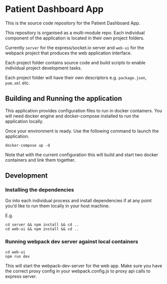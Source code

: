 # Patient Dashboard App

This is the source code repository for the Patient Dashboard App. 

This repository is organised as a multi-module repo. Each individual component of the application is located in their own project folders.

Currently `server` for the express/socket.io server and `web-ui` for the webpack project that produces the web application interface.

Each project folder contains source code and build scripts to enable individual project development tasks.

Each project folder will have their own descriptors e.g. `package.json`, `pom.xml` etc.


## Building and Running the application

This application provides configuration files to run in docker containers. You will need docker engine and docker-compose installed to run the application locally.

Once your environment is ready. Use the following command to launch the application.

```
docker-compose up -d
```

Note that with the current configuration this will build and start two docker containers and link them together.

## Development

### Installing the dependencies

Go into each individual process and install dependencies if at any point you'd like to run them locally in your host machine.

E.g.

```
cd server && npm install && cd .. 
cd web-ui && npm install && cd .. 
```

### Running webpack dev server against local containers

```
cd web-ui
npm run dev
```

This will start the webpack-dev-server for the web app. 
Make sure you have the correct proxy config in your webpack.config.js to proxy api calls to express server.
